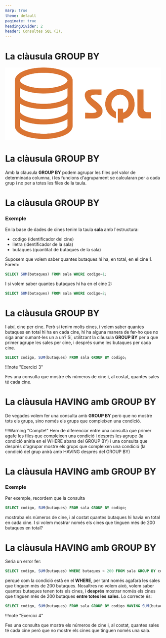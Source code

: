 ```yaml
---
marp: true
theme: default
paginate: true
headingDivider: 2
header: Consultes SQL (I).
---
```


# La clàusula GROUP BY

![bg contain opacity:.4](images/sqlogo.png)

# La clàusula GROUP BY

Amb la clàusula **GROUP BY** podem agrupar les files pel valor de determinada columna, i les funcions d'agrupament se calcularan per a cada grup i no per a totes les files de la taula.

# La clàusula GROUP BY

<h3>Exemple</h3>

En la base de dades de cines tenim la taula **sala** amb l'estructura:

- codigo (identificador del cine)
- lletra (identificador de la sala)
- butaques (quantitat de butaques de la sala)

Suposem que volem saber quantes butaques hi ha, en total, en el cine 1. Farem:
```sql
SELECT SUM(butaques) FROM sala WHERE codigo=1;
```
I si volem saber quantes butaques hi ha en el cine 2:
```sql
SELECT SUM(butaques) FROM sala WHERE codigo=2;
```

# La clàusula GROUP BY

I així, cine per cine. Però si tenim molts cines, i volem saber quantes butaques en total hi ha en cada cine, hi ha alguna manera de fer-ho que no siga anar sumant-les un a un? Sí, utilitzant la clàusula **GROUP BY** per a que primer agrupe les sales per cine, i després sume les butaques per cada cine.
```sql
SELECT codigo, SUM(butaques) FROM sala GROUP BY codigo;
```

!!!note "Exercici 3"  

Fes una consulta que mostre els números de cine i, al costat, quantes sales té cada cine.

# La clàusula HAVING amb GROUP BY

De vegades volem fer una consulta amb **GROUP BY** però que no mostre tots els grups, sino només els grups que compleixen una condició.

!!!Warning "Compte!"
Hem de diferenciar entre una consulta que primer agafe les files que compleixen una condició i després les agrupe (la condició aniria en el WHERE abans del GROUP BY) i una consulta que després d'agrupar mostre els grups que compleixen una condició (la condició del grup anirà amb HAVING després del GROUP BY)</div>

# La clàusula HAVING amb GROUP BY

<h3>Exemple</h3>

Per exemple, recordem que la consulta
```sql
SELECT codigo, SUM(butaques) FROM sala GROUP BY codigo;
```
mostraba els números de cine, i al costat quantes butaques hi havia en total en cada cine. I si volem mostrar només els cines que tinguen més de 200 butaques en total?

# La clàusula HAVING amb GROUP BY

Seria un error fer:
```sql
SELECT codigo, SUM(butaques) WHERE butaques > 200 FROM sala GROUP BY codigo;
```
perquè com la condició està en el **WHERE**, per tant només agafará les sales que tinguen més de 200 butaques. Nosaltres no volem això, volem saber quantes butaques tenen tots els cines, i **després** mostrar només els cines que tinguen més de 200 butaques **entre totes les sales**. Lo correcte és:
```sql
SELECT codigo, SUM(butaques) FROM sala GROUP BY codigo HAVING SUM(butaques)>200;
```

!!!note "Exercici 4"  

Fes una consulta que mostre els números de cine i, al costat, quantes sales té cada cine però que no mostre els cines que tinguen només una sala. 